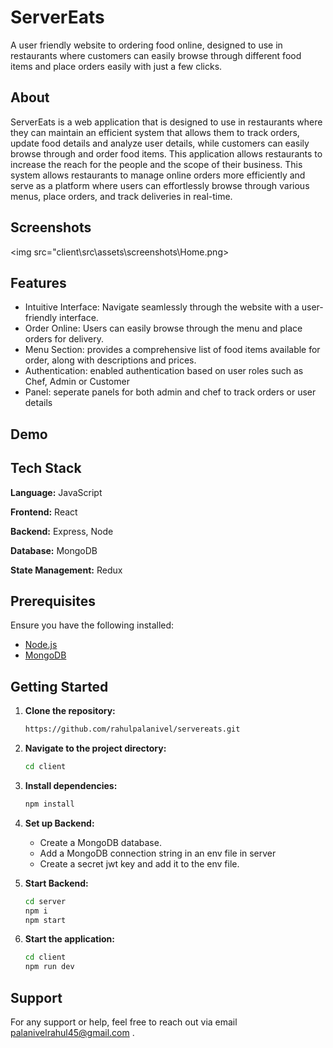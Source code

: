 # ServerEats

A user friendly website to ordering food online, designed to use in restaurants where customers can easily browse through different food items and place orders easily with just a few clicks.

## About

ServerEats is a web application that is designed to use in restaurants where they can maintain an efficient system that allows them to track orders, update food details and analyze user details, while customers can easily browse through and order food items. This application allows restaurants to increase the reach for the people and the scope of their business. This system allows restaurants to manage online orders more efficiently and serve as a platform where users can effortlessly browse through various menus, place orders, and track deliveries in real-time.

## Screenshots

<img src="client\src\assets\screenshots\Home.png>

## Features

- Intuitive Interface: Navigate seamlessly through the website with a user-friendly interface.
- Order Online: Users can easily browse through the menu and place orders for delivery.
- Menu Section: provides a comprehensive list of food items available for order, along with descriptions and prices.
- Authentication: enabled authentication based on user roles such as Chef, Admin or Customer
- Panel: seperate panels for both admin and chef to track orders or user details

## Demo

## Tech Stack

**Language:** JavaScript

**Frontend:** React

**Backend:** Express, Node

**Database:** MongoDB

**State Management:** Redux

## Prerequisites

Ensure you have the following installed:

- [Node.js](https://nodejs.org/)
- [MongoDB](https://www.mongodb.com/try/download/community)

## Getting Started

1. **Clone the repository:**

   ```bash
   https://github.com/rahulpalanivel/servereats.git
   ```

2. **Navigate to the project directory:**

   ```bash
   cd client
   ```

3. **Install dependencies:**

   ```bash
   npm install
   ```

4. **Set up Backend:**

   - Create a MongoDB database.
   - Add a MongoDB connection string in an env file in server
   - Create a secret jwt key and add it to the env file.

5. **Start Backend:**

   ```bash
   cd server
   npm i
   npm start
   ```

6. **Start the application:**

   ```bash
   cd client
   npm run dev
   ```

## Support

For any support or help, feel free to reach out via email palanivelrahul45@gmail.com .
